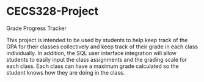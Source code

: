 # CECS328-Project
Grade Progress Tracker

This project is intended to be used by students to help keep track of the GPA for their classes collectively and keep track of their grade in each class individually. In addition, the SQL user interface integration will allow students to easily input the class assignments and the grading scale for each class. Each class can have a maximum grade calculated so the student knows how they are doing in the class.
